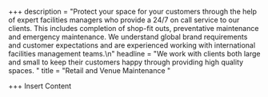 +++
description = "Protect your space for your customers through the help of expert facilities managers who provide a 24/7 on call service to our clients.   This includes completion of shop-fit outs, preventative maintenance and emergency maintenance.  We understand global brand requirements and customer expectations and are experienced working with international facilities management teams.\n"
headline = "We work with clients both large and small to keep their customers happy through providing high quality spaces.  "
title = "Retail and Venue Maintenance "

+++
Insert Content